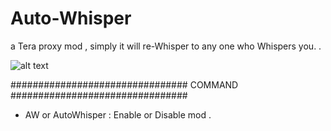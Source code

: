 # Auto-Whisper
a Tera proxy mod , simply it will re-Whisper to any one who Whispers you.        .


![alt text](https://i.imgur.com/X94ugeB.png)


################################
COMMAND 
################################

  * AW   or AutoWhisper : Enable or Disable mod .
  
 
 
